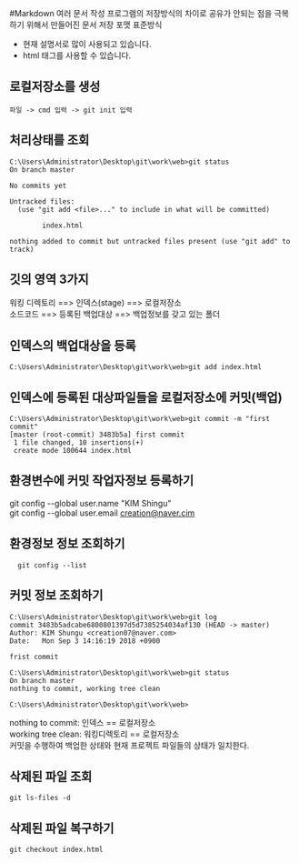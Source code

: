#Markdown
여러 문서 작성 프로그램의 저장방식의 차이로 공유가 안되는 점을 극복하기 위해서 만들어진 문서 저장 포맷 표준방식

* 현재 설명서로 많이 사용되고 있습니다.
* html 태그를 사용할 수 있습니다.

로컬저장소를 생성
---------------------
```
파일 -> cmd 입력 -> git init 입력
```

처리상태를 조회
---------------------
```
C:\Users\Administrator\Desktop\git\work\web>git status
On branch master

No commits yet

Untracked files:
  (use "git add <file>..." to include in what will be committed)

        index.html

nothing added to commit but untracked files present (use "git add" to track)
```

깃의 영역 3가지
---------------------
워킹 디렉토리 ==> 인덱스(stage) ==> 로컬저장소 <br>
소드코드 ==> 등록된 백업대상 ==> 백업정보를 갖고 있는 폴더

인덱스의 백업대상을 등록
----------------------
```
C:\Users\Administrator\Desktop\git\work\web>git add index.html
```

인덱스에 등록된 대상파일들을 로컬저장소에 커밋(백업)
-------------------------------------------------
```
C:\Users\Administrator\Desktop\git\work\web>git commit -m "first commit"
[master (root-commit) 3483b5a] first commit
 1 file changed, 10 insertions(+)
 create mode 100644 index.html
```

환경변수에 커밋 작업자정보 등록하기
------------------------------
git config --global user.name "KIM Shingu" <br>
git config --global user.email creation@naver.cim



환경정보 정보 조회하기
--------------------
```
  git config --list
```

커밋 정보 조회하기
------------------
```
C:\Users\Administrator\Desktop\git\work\web>git log
commit 3483b5adcabe6800801397d5d7385254034af130 (HEAD -> master)
Author: KIM Shungu <creation07@naver.com>
Date:   Mon Sep 3 14:16:19 2018 +0900

frist commit

C:\Users\Administrator\Desktop\git\work\web>git status
On branch master
nothing to commit, working tree clean

C:\Users\Administrator\Desktop\git\work\web>

```
nothing to commit: 인덱스 == 로컬저장소 <br>
working tree clean: 워킹디렉토리 == 로컬저장소<br>
커밋을 수행하여 백업한 상태와 현재 프로젝트 파일들의 상태가 일치한다.


삭제된 파일 조회
---------------
```
git ls-files -d
```

삭제된 파일 복구하기
------------------
```
git checkout index.html
```
